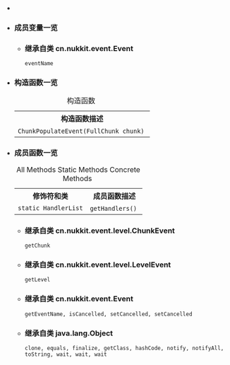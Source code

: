 <div class="summary">
<ul class="blockList">
<li class="blockList">

<li class="blockList"><a name="field.summary">
<!--   -->
</a>
<h3>成员变量一览</h3>
<ul class="blockList">
<li class="blockList"><a name="fields.inherited.from.class.cn.nukkit.event.Event">
<!--   -->
</a>
<h3>继承自类 cn.nukkit.event.<a  title="class in cn.nukkit.event">Event</a></h3>
<code><a >eventName</a></code></li>
</ul>
</li>
</ul>
<!-- ======== CONSTRUCTOR SUMMARY ======== -->
<ul class="blockList">
<li class="blockList"><a name="constructor.summary">
<!--   -->
</a>
<h3>构造函数一览</h3>
<table class="memberSummary" border="0" cellpadding="3" cellspacing="0" summary="Constructor Summary table, listing constructors, and an explanation">
<caption><span>构造函数</span><span class="tabEnd"> </span></caption>
<tr>
<th>构造函数描述</th>
</tr>
<tr class="altColor">
<td class="colOne"><code><span class="memberNameLink"><a >ChunkPopulateEvent</a></span>(<a  title="interface in cn.nukkit.level.format">FullChunk</a> chunk)</code> </td>
</tr>
</table>
</li>
</ul>
<!-- ========== METHOD SUMMARY =========== -->
<ul class="blockList">
<li class="blockList"><a name="method.summary">
<!--   -->
</a>
<h3>成员函数一览</h3>
<table class="memberSummary" border="0" cellpadding="3" cellspacing="0" summary="Method Summary table, listing methods, and an explanation">
<caption><span id="t0" class="activeTableTab"><span>All Methods</span><span class="tabEnd"> </span></span><span id="t1" class="tableTab"><span><a >Static Methods</a></span><span class="tabEnd"> </span></span><span id="t4" class="tableTab"><span><a >Concrete Methods</a></span><span class="tabEnd"> </span></span></caption>
<tr>
<th>修饰符和类</th>
<th>成员函数描述</th>
</tr>
<tr id="i0" class="altColor">
<td class="colFirst"><code>static <a  title="class in cn.nukkit.event">HandlerList</a></code></td>
<td class="colLast"><code><span class="memberNameLink"><a >getHandlers</a></span>()</code> </td>
</tr>
</table>
<ul class="blockList">
<li class="blockList"><a name="methods.inherited.from.class.cn.nukkit.event.level.ChunkEvent">
<!--   -->
</a>
<h3>继承自类 cn.nukkit.event.level.<a  title="class in cn.nukkit.event.level">ChunkEvent</a></h3>
<code><a >getChunk</a></code></li>
</ul>
<ul class="blockList">
<li class="blockList"><a name="methods.inherited.from.class.cn.nukkit.event.level.LevelEvent">
<!--   -->
</a>
<h3>继承自类 cn.nukkit.event.level.<a  title="class in cn.nukkit.event.level">LevelEvent</a></h3>
<code><a >getLevel</a></code></li>
</ul>
<ul class="blockList">
<li class="blockList"><a name="methods.inherited.from.class.cn.nukkit.event.Event">
<!--   -->
</a>
<h3>继承自类 cn.nukkit.event.<a  title="class in cn.nukkit.event">Event</a></h3>
<code><a >getEventName</a>, <a >isCancelled</a>, <a >setCancelled</a>, <a >setCancelled</a></code></li>
</ul>
<ul class="blockList">
<li class="blockList"><a name="methods.inherited.from.class.java.lang.Object">
<!--   -->
</a>
<h3>继承自类 java.lang.<a  title="class or interface in java.lang">Object</a></h3>
<code><a  title="class or interface in java.lang">clone</a>, <a  title="class or interface in java.lang">equals</a>, <a  title="class or interface in java.lang">finalize</a>, <a  title="class or interface in java.lang">getClass</a>, <a  title="class or interface in java.lang">hashCode</a>, <a  title="class or interface in java.lang">notify</a>, <a  title="class or interface in java.lang">notifyAll</a>, <a  title="class or interface in java.lang">toString</a>, <a  title="class or interface in java.lang">wait</a>, <a  title="class or interface in java.lang">wait</a>, <a  title="class or interface in java.lang">wait</a></code></li>
</ul>
</li>
</ul>
</li>
</ul>
</div>
